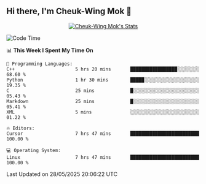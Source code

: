 ## Hi there, I'm Cheuk-Wing Mok 👋

<!--
**mozro0327/mozro0327** is a ✨ _special_ ✨ repository because its `README.md` (this file) appears on your GitHub profile.

Here are some ideas to get you started:

- 🔭 I’m currently working on ...
- 🌱 I’m currently learning ...
- 👯 I’m looking to collaborate on ...
- 🤔 I’m looking for help with ...
- 💬 Ask me about ...
- 📫 How to reach me: ...
- 😄 Pronouns: ...
- ⚡ Fun fact: ...
-->

<p align="center">
  <a href="https://github.com/mozro0327" class="rich-diff-level-one">
    <img src="https://github-readme-stats.vercel.app/api?username=mozro0327&title_color=333&text_color=777" alt="Cheuk-Wing Mok's Stats" >
    <!-- &hide=issues
    <img src="https://github-readme-stats.vercel.app/api?username=mozro0327&hide=issues&title_color=333&text_color=777" alt="Cheuk-Wing Mok's Stats" >
    -->
  </a>
</p>

<!--START_SECTION:waka-->
![Code Time](http://img.shields.io/badge/Code%20Time-3%2C471%20hrs%2034%20mins-blue)

📊 **This Week I Spent My Time On** 

```text
💬 Programming Languages: 
C++                      5 hrs 20 mins       █████████████████░░░░░░░░   68.60 % 
Python                   1 hr 30 mins        █████░░░░░░░░░░░░░░░░░░░░   19.35 % 
C                        25 mins             █░░░░░░░░░░░░░░░░░░░░░░░░   05.43 % 
Markdown                 25 mins             █░░░░░░░░░░░░░░░░░░░░░░░░   05.41 % 
XML                      5 mins              ░░░░░░░░░░░░░░░░░░░░░░░░░   01.22 % 

🔥 Editors: 
Cursor                   7 hrs 47 mins       █████████████████████████   100.00 % 

💻 Operating System: 
Linux                    7 hrs 47 mins       █████████████████████████   100.00 % 
```


 Last Updated on 28/05/2025 20:06:22 UTC
<!--END_SECTION:waka-->
